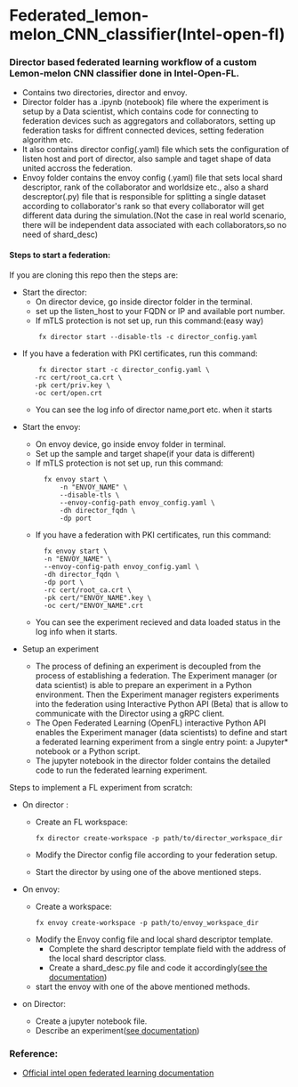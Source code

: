 # Federated_lemon-melon_CNN_classifier(Intel-open-fl)
### Director based federated learning workflow of a custom Lemon-melon CNN classifier done in Intel-Open-FL.

* Contains two directories, director and envoy.
* Director folder has a .ipynb (notebook) file where the experiment is setup by a Data scientist, which contains code for connecting to federation devices such as aggregators and collaborators, setting up federation tasks for diffrent connected devices, setting federation algorithm etc.
* It also contains director config(.yaml) file which sets the configuration of listen host and port of director, also sample and taget shape of data united accross the federation.
* Envoy folder contains the envoy config (.yaml) file that sets local shard descriptor, rank of the collaborator and worldsize etc., also a shard descreptor(.py) file that is responsible for splitting a single dataset according to collaborator's rank so that every collaborator will get different data during the simulation.(Not the case in real world scenario, there will be independent data associated with each collaborators,so no need of shard_desc)

#### Steps to start a federation:
If you are cloning this repo then the steps are:

* Start the director:
  - On director device, go inside director folder in the terminal.
  - set up the listen_host to your FQDN or IP and available port number.
  - If mTLS protection is not set up, run this command:(easy way)
  ```
      fx director start --disable-tls -c director_config.yaml
  ```
- If you have a federation with PKI certificates, run this command:
  ```
      fx director start -c director_config.yaml \
     -rc cert/root_ca.crt \
     -pk cert/priv.key \
     -oc cert/open.crt
   ```
  - You can see the log info of director name,port etc. when it starts

* Start the envoy:
  - On envoy device, go inside envoy folder in terminal. 
  - Set up the sample and target shape(if your data is different)
  - If mTLS protection is not set up, run this command:
    ```
      fx envoy start \
          -n "ENVOY_NAME" \
          --disable-tls \
          --envoy-config-path envoy_config.yaml \
          -dh director_fqdn \
          -dp port
    ```
  - If you have a federation with PKI certificates, run this command:
    ```
      fx envoy start \
      -n "ENVOY_NAME" \
      --envoy-config-path envoy_config.yaml \
      -dh director_fqdn \
      -dp port \
      -rc cert/root_ca.crt \
      -pk cert/"ENVOY_NAME".key \
      -oc cert/"ENVOY_NAME".crt
    ```
   - You can see the experiment recieved and data loaded status in the log info when it starts.
  
* Setup an experiment
    - The process of defining an experiment is decoupled from the process of establishing a federation. The Experiment manager (or data scientist) is able to prepare an experiment in a Python environment. Then the Experiment manager registers experiments into the federation using Interactive Python API (Beta) that is allow to communicate with the Director using a gRPC client.
    - The Open Federated Learning (OpenFL) interactive Python API enables the Experiment manager (data scientists) to define and start a federated learning experiment from a single entry point: a Jupyter* notebook or a Python script.
    - The jupyter notebook in the director folder contains the detailed code to run the federated learning experiment.

Steps to implement a FL experiment from scratch:

  - On director :
  
    - Create an FL workspace:
    
      ```
      fx director create-workspace -p path/to/director_workspace_dir
      ```
    - Modify the Director config file according to your federation setup.
    - Start the director by using one of the above mentioned steps.
    
  - On envoy:
     
     - Create a workspace:
       ```
       fx envoy create-workspace -p path/to/envoy_workspace_dir
       ```
      - Modify the Envoy config file and local shard descriptor template.
        - Complete the shard descriptor template field with the address of the local shard descriptor class.
        - Create a shard_desc.py file and code it accordingly([see the documentation](https://openfl.readthedocs.io/en/latest/running_the_federation.html#collaborator-manager-set-up-the-envoy))
      - start the envoy with one of the above mentioned methods.
      
  - on Director:
  
    - Create a jupyter notebook file.
    - Describe an experiment([see documentation](https://openfl.readthedocs.io/en/latest/running_the_federation.html#experiment-manager-describe-an-experiment))

### Reference:
  - [Official intel open federated learning documentation](https://openfl.readthedocs.io/en/latest/index.html)
